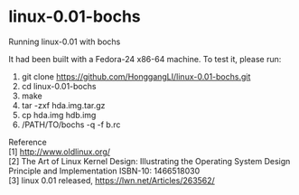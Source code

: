 # linux-0.01-bochs
Running linux-0.01 with bochs

It had been built with a Fedora-24 x86-64 machine. To test it, please run:  

1) git clone https://github.com/HonggangLI/linux-0.01-bochs.git  
2) cd linux-0.01-bochs  
3) make  
4) tar -zxf hda.img.tar.gz  
5) cp hda.img hdb.img  
6) /PATH/TO/bochs -q -f b.rc  

Reference  
[1] http://www.oldlinux.org/  
[2] The Art of Linux Kernel Design: Illustrating the Operating System Design Principle and Implementation ISBN-10: 1466518030  
[3] linux 0.01 released, https://lwn.net/Articles/263562/  
